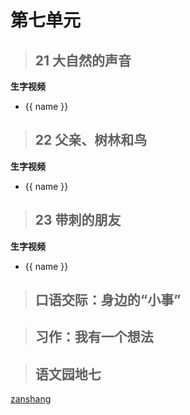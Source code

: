 # 第七单元

<Ebook grade="xxyw3a" :pages="87" :paged="87" ></Ebook> 


> ## 21 大自然的声音

<Ebook grade="xxyw3a" :pages="88" :paged="90" ></Ebook> 

**生字视频**

<div class="shengzi">
    <ul><li v-for="(value, name,index) in kw3a21" v-on:click="clickvideo" :data-videosrc="value" :key="index">{{ name }}</li></ul>
</div>

> ## 22 父亲、树林和鸟

<Ebook grade="xxyw3a" :pages="91" :paged="93" ></Ebook> 

**生字视频**

<div class="shengzi">
    <ul><li v-for="(value, name,index) in kw3a22" v-on:click="clickvideo" :data-videosrc="value" :key="index">{{ name }}</li></ul>
</div>

> ## 23 带刺的朋友

<Ebook grade="xxyw3a" :pages="94" :paged="96" ></Ebook> 

**生字视频**

<div class="shengzi">
    <ul><li v-for="(value, name,index) in kw3a23" v-on:click="clickvideo" :data-videosrc="value" :key="index">{{ name }}</li></ul>
</div>

> ## 口语交际：身边的“小事”

<Ebook grade="xxyw3a" :pages="97" :paged="97" ></Ebook> 


> ## 习作：我有一个想法

<Ebook grade="xxyw3a" :pages="98" :paged="98" ></Ebook> 


> ## 语文园地七

<Ebook grade="xxyw3a" :pages="99" :paged="100" ></Ebook> 


[zanshang](../res/zanshang.md ':include')